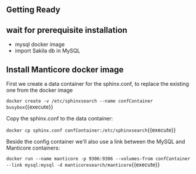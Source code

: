 ## Getting Ready

## wait for prerequisite installation

* mysql docker image
* import Sakila db in MySQL

##  Install Manticore docker image

First we create a data container for the sphinx.conf, to replace the existing one from the docker image

`docker create -v /etc/sphinxsearch --name confContainer busybox`{{execute}}

Copy the sphinx.conf to the data container:

`docker cp sphinx.conf confContainer:/etc/sphinxsearch`{{execute}}

Beside the config container we'll also use a link between the MySQL and Manticore containers:

`docker run --name manticore -p 9306:9306 --volumes-from confContainer --link mysql:mysql -d manticoresearch/manticore`{{execute}}

